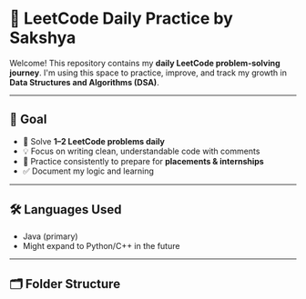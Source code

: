 # 🧠 LeetCode Daily Practice by Sakshya

Welcome! This repository contains my **daily LeetCode problem-solving journey**. I'm using this space to practice, improve, and track my growth in **Data Structures and Algorithms (DSA)**.

---

## 📌 Goal

- 🧩 Solve **1–2 LeetCode problems daily**
- 💡 Focus on writing clean, understandable code with comments
- 🔁 Practice consistently to prepare for **placements & internships**
- ✅ Document my logic and learning

---

## 🛠️ Languages Used

- Java (primary)
- Might expand to Python/C++ in the future

---

## 🗂️ Folder Structure

